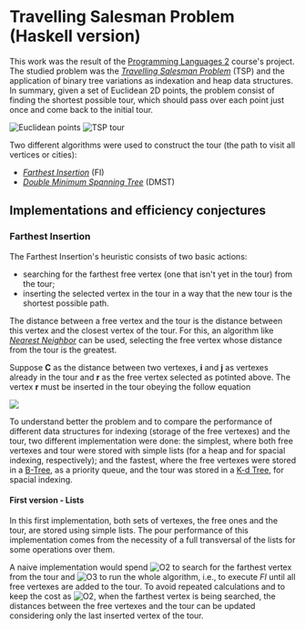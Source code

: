 # Travelling Salesman Problem <br />(Haskell version)

This work was the result of the
[Programming Languages 2](http://www.inf.ufes.br/~raulh/) course's project.
The studied problem was the 
[*Travelling Salesman Problem*](http://en.wikipedia.org/wiki/Travelling_salesman_problem)
(TSP) and the application of binary tree variations as indexation and heap data
structures.
In summary, given a set of Euclidean 2D points, the problem consist of finding the
shortest possible tour, which should pass over each point just once and come back to
the initial tour.

![Euclidean points](http://users.cs.cf.ac.uk/C.L.Mumford/howard/FI1.gif)
![TSP tour](http://users.cs.cf.ac.uk/C.L.Mumford/howard/FI8.gif)

Two different algorithms were used to construct the tour (the path to visit all
vertices or cities):

* [*Farthest Insertion*](http://users.cs.cf.ac.uk/C.L.Mumford/howard/FarthestInsertion.html)
(FI)
* [*Double Minimum Spanning Tree*](http://en.wikipedia.org/wiki/Minimum_spanning_tree)
(DMST)

## Implementations and efficiency conjectures

### Farthest Insertion

The Farthest Insertion's heuristic consists of two basic actions:

* searching for the farthest free vertex (one that isn't yet in the tour) from the
tour;
* inserting the selected vertex in the tour in a way that the new tour is the
shortest possible path.

The distance between a free vertex and the tour is the distance between this vertex
and the closest vertex of the tour.
For this, an algorithm like 
[*Nearest Neighbor*](http://en.wikipedia.org/wiki/Nearest_neighbour_algorithm)
can be used, selecting the free vertex whose distance from the tour is the greatest.

Suppose **C** as the distance between two vertexes, **i** and **j** as vertexes
already in the tour and **r** as the free vertex selected as potinted above. The
vertex **r** must be inserted in the tour obeying the follow equation 

![](http://bit.ly/1mrjqvm)

To understand better the problem and to compare the performance of different data
structures for indexing (storage of the free vertexes) and the tour, two different
implementation were done: the simplest, where both free vertexes and tour were
stored with simple lists (for a heap and for spacial indexing, respectively); and the
fastest, where the free vertexes were stored in a 
[B-Tree](http://en.wikipedia.org/wiki/B-tree), as a priority queue, and the tour was
stored in a [K-d Tree](http://en.wikipedia.org/wiki/K-d_tree), for spacial indexing.

#### First version - Lists

In this first implementation, both sets of vertexes, the free ones and the tour, are
stored using simple lists. The pour performance of this implementation comes from 
the necessity of a full transversal of the lists for some operations over them.

A naive implementation would spend ![O2](http://bit.ly/1bizBq1) to search for the
farthest vertex from the tour and ![O3](http://bit.ly/1c1eVxI) to run the whole
algorithm, i.e., to execute *FI* until all free vertexes are added to the tour.
To avoid repeated calculations and to keep the cost as ![O2](http://bit.ly/1bizBq1),
when the farthest vertex is being searched, the distances between the free vertexes
and the tour can be updated considering only the last inserted vertex of the tour.
